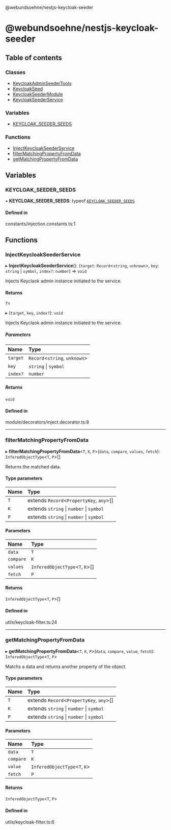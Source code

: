 @webundsoehne/nestjs-keycloak-seeder

# @webundsoehne/nestjs-keycloak-seeder

## Table of contents

### Classes

- [KeycloakAdminSeederTools](classes/KeycloakAdminSeederTools.md)
- [KeycloakSeed](classes/KeycloakSeed.md)
- [KeycloakSeederModule](classes/KeycloakSeederModule.md)
- [KeycloakSeederService](classes/KeycloakSeederService.md)

### Variables

- [KEYCLOAK_SEEDER_SEEDS](README.md#keycloak_seeder_seeds)

### Functions

- [InjectKeycloakSeederService](README.md#injectkeycloakseederservice)
- [filterMatchingPropertyFromData](README.md#filtermatchingpropertyfromdata)
- [getMatchingPropertyFromData](README.md#getmatchingpropertyfromdata)

## Variables

### KEYCLOAK_SEEDER_SEEDS

• **KEYCLOAK_SEEDER_SEEDS**: typeof [`KEYCLOAK_SEEDER_SEEDS`](README.md#keycloak_seeder_seeds)

#### Defined in

constants/injection.constants.ts:1

## Functions

### InjectKeycloakSeederService

▸ **InjectKeycloakSeederService**(): (`target`: `Record`<`string`, `unknown`\>, `key`: `string` \| `symbol`, `index?`: `number`) => `void`

Injects Keyclaok admin instance initiated to the service.

#### Returns

`fn`

▸ (`target`, `key`, `index?`): `void`

Injects Keyclaok admin instance initiated to the service.

##### Parameters

| Name     | Type                           |
| :------- | :----------------------------- |
| `target` | `Record`<`string`, `unknown`\> |
| `key`    | `string` \| `symbol`           |
| `index?` | `number`                       |

##### Returns

`void`

#### Defined in

module/decorators/inject.decorator.ts:8

---

### filterMatchingPropertyFromData

▸ **filterMatchingPropertyFromData**<`T`, `K`, `P`\>(`data`, `compare`, `values`, `fetch`): `InferedObjectType`<`T`, `P`\>[]

Returns the matched data.

#### Type parameters

| Name | Type                                      |
| :--- | :---------------------------------------- |
| `T`  | extends `Record`<`PropertyKey`, `any`\>[] |
| `K`  | extends `string` \| `number` \| `symbol`  |
| `P`  | extends `string` \| `number` \| `symbol`  |

#### Parameters

| Name      | Type                             |
| :-------- | :------------------------------- |
| `data`    | `T`                              |
| `compare` | `K`                              |
| `values`  | `InferedObjectType`<`T`, `K`\>[] |
| `fetch`   | `P`                              |

#### Returns

`InferedObjectType`<`T`, `P`\>[]

#### Defined in

utils/keycloak-filter.ts:24

---

### getMatchingPropertyFromData

▸ **getMatchingPropertyFromData**<`T`, `K`, `P`\>(`data`, `compare`, `value`, `fetch`): `InferedObjectType`<`T`, `P`\>

Matchs a data and returns another property of the object.

#### Type parameters

| Name | Type                                      |
| :--- | :---------------------------------------- |
| `T`  | extends `Record`<`PropertyKey`, `any`\>[] |
| `K`  | extends `string` \| `number` \| `symbol`  |
| `P`  | extends `string` \| `number` \| `symbol`  |

#### Parameters

| Name      | Type                           |
| :-------- | :----------------------------- |
| `data`    | `T`                            |
| `compare` | `K`                            |
| `value`   | `InferedObjectType`<`T`, `K`\> |
| `fetch`   | `P`                            |

#### Returns

`InferedObjectType`<`T`, `P`\>

#### Defined in

utils/keycloak-filter.ts:6
